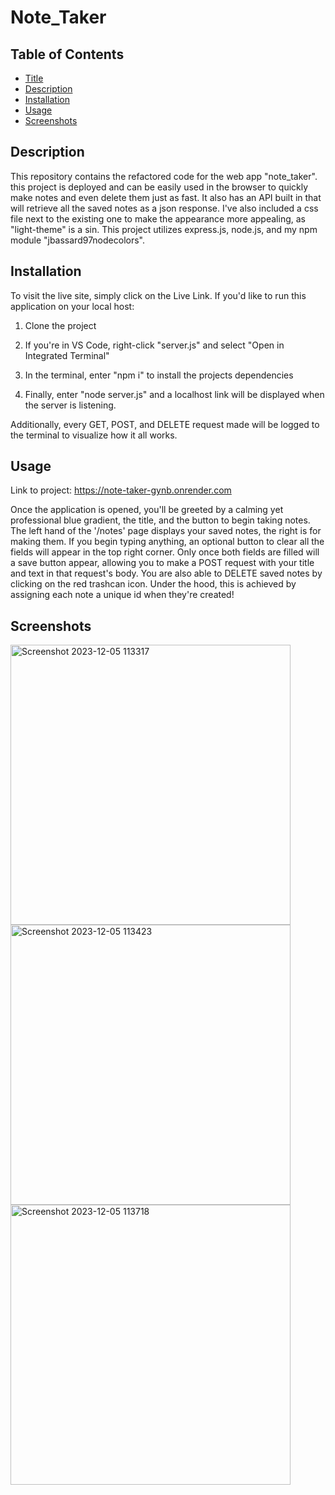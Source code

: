 # Note_Taker

## Table of Contents

- [Title](#title)
- [Description](#description)
- [Installation](#installation)
- [Usage](#usage)
- [Screenshots](#screenshots)

## Description

This repository contains the refactored code for the web app "note_taker". this project is deployed and can be easily used in the browser to quickly make notes and even delete them just as fast. It also has an API built in that will retrieve all the saved notes as a json response. I've also included a css file next to the existing one to make the appearance more appealing, as "light-theme" is a sin. This project utilizes express.js, node.js, and my npm module "jbassard97nodecolors".

## Installation

To visit the live site, simply click on the Live Link. If you'd like to run this application on your local host:

1. Clone the project

2. If you're in VS Code, right-click "server.js" and select "Open in Integrated Terminal"

3. In the terminal, enter "npm i" to install the projects dependencies

4. Finally, enter "node server.js" and a localhost link will be displayed when the server is listening.

Additionally, every GET, POST, and DELETE request made will be logged to the terminal to visualize how it all works.

## Usage

Link to project: https://note-taker-gynb.onrender.com

Once the application is opened, you'll be greeted by a calming yet professional blue gradient, the title, and the button to begin taking notes. The left hand of the '/notes' page displays your saved notes, the right is for making them. If you begin typing anything, an optional button to clear all the fields will appear in the top right corner. Only once both fields are filled will a save button appear, allowing you to make a POST request with your title and text in that request's body. You are also able to DELETE saved notes by clicking on the red trashcan icon. Under the hood, this is achieved by assigning each note a unique id when they're created!

## Screenshots
<img width="448" alt="Screenshot 2023-12-05 113317" src="https://github.com/JBassard97/Note_Taker/assets/142551579/f74ba6ad-751d-4a1d-9c5c-7af77ac7384a">
<img width="448" alt="Screenshot 2023-12-05 113423" src="https://github.com/JBassard97/Note_Taker/assets/142551579/f89f1b07-41c7-44d1-9c97-ebf2b7ca5954">
<img width="448" alt="Screenshot 2023-12-05 113718" src="https://github.com/JBassard97/Note_Taker/assets/142551579/311bfe40-d4e7-461b-add9-f305341fd815">



